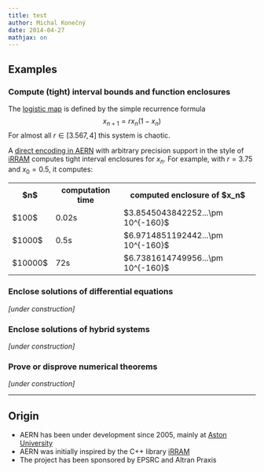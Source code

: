 ```yaml
---
title: test
author: Michal Konečný
date: 2014-04-27
mathjax: on
---
```


## Examples


### Compute (tight) interval bounds and function enclosures

The [logistic map](http://en.wikipedia.org/wiki/Logistic_map) is defined by the simple recurrence formula
$$
x_{n+1} = rx_n(1-x_n)
$$
For almost all $r\in[3.567,4]$ this system is chaotic.

A [direct encoding in AERN](https://github.com/michalkonecny/aern/blob/master/aern-mpfr/demos/LogisticMap.hs) 
with arbitrary precision support
in the style of [iRRAM](http://irram.uni-trier.de/) computes tight interval enclosures for
$x_n$.  For example, with $r=3.75$ and $x_0=0.5$, it computes:

<!--
$n$    time          computed enclosure of $x_n$                     
-----  ------ ----   --------------------------------
100    0.02s         $3.8545043842252...\pm 10^{-160}$
1000   0.5s          $6.9714851192442...\pm 10^{-160}$
10000  1min          $6.7381614749956...\pm 10^{-160}$
-->

<table class="table table-striped table-bordered">
<tr>
<th>$n$</th><th>computation time</th><th>computed enclosure of $x_n$</th>
</tr>
<tr>
<td>$100$</td><td>0.02s</td><td>$3.8545043842252...\pm 10^{-160}$</td>
</tr>
<tr>
<td>$1000$</td><td>0.5s</td><td>$6.9714851192442...\pm 10^{-160}$</td>
</tr>
<tr>
<td>$10000$</td><td>72s</td><td>$6.7381614749956...\pm 10^{-160}$</td>
</tr>
</table>


### Enclose solutions of differential equations

_[under construction]_

### Enclose solutions of hybrid systems

_[under construction]_

### Prove or disprove numerical theorems

_[under construction]_
 
---
 
## Origin

  * AERN has been under development since 2005, mainly at [Aston University](http://www.aston.ac.uk/)
  * AERN was initially inspired by the C++ library [iRRAM](http://irram.uni-trier.de/)
  * The project has been sponsored by EPSRC and Altran Praxis



